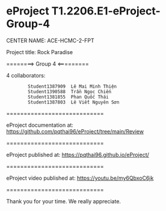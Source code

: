 # eProject T1.2206.E1-eProject-Group-4
CENTER NAME: ACE-HCMC-2-FPT

Project title: Rock Paradise

========> Group 4 <=========

4 collaborators:

            Student1387909	Lê Mai Minh Thiện
            Student1390588	Trần Ngọc Chiến
            Student1381855	Phan Quốc Thái
            Student1387803	Lê Viết Nguyên Sơn
============================

eProject documentation at: https://github.com/pqthai96/eProject/tree/main/Review

============================

eProject published at: https://pqthai96.github.io/eProject/

============================

eProject video published at: https://youtu.be/my6QbxoC6jk

============================

Thank you for your time. We really appreciate.

